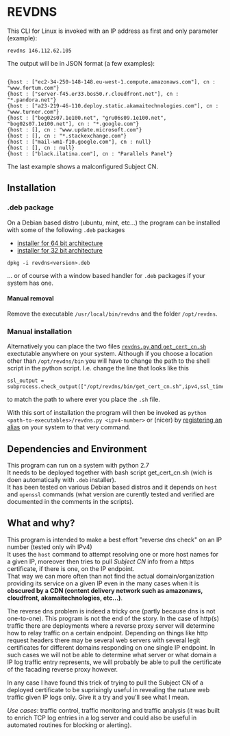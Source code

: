 # REVDNS

This CLI for Linux is invoked with an IP address as first and only parameter (example):
```
revdns 146.112.62.105
```
The output will be in JSON format (a few examples):
```

{host : ["ec2-34-250-148-148.eu-west-1.compute.amazonaws.com"], cn : "www.fortum.com"}
{host : ["server-f45.er33.bos50.r.cloudfront.net"], cn : "*.pandora.net"}
{host : ["a23-219-46-110.deploy.static.akamaitechnologies.com"], cn : "www.turner.com"}
{host : ["bog02s07.1e100.net", "gru06s09.1e100.net", "bog02s07.1e100.net"], cn : "*.google.com"}
{host : [], cn : "www.update.microsoft.com"}
{host : [], cn : "*.stackexchange.com"}
{host : ["mail-wm1-f10.google.com"], cn : null}
{host : [], cn : null}
{host : ["black.ilatina.com"], cn : "Parallels Panel"} 
```
The last example shows a malconfigured Subject CN.

## Installation
### .deb package
On a Debian based distro (ubuntu, mint, etc...) the program can be installed with some of the following `.deb` packages

* [installer for 64 bit architecture](https://github.com/svenberglund/cdn-transparency-revdns/blob/amd64-build/revdns_1.0-1.deb)
* [installer for 32 bit architecture](https://github.com/svenberglund/cdn-transparency-revdns/blob/master/revdns_1.0-1.deb)

```
dpkg -i revdns<version>.deb
```
... or of course with a window based handler for `.deb` packages if your system has one.

#### Manual removal
Remove the executable `/usr/local/bin/revdns` and the folder `/opt/revdns`. 

### Manual installation
Alternatively you can place the two files [`revdns.py` and `get_cert_cn.sh`](https://github.com/svenberglund/cdn-transparency-revdns/tree/master/revdns_1.0-1/opt/revdns/bin) exectutable anywhere on your system. Although if you choose a location other than `/opt/revdns/bin` you will have to change the path to the shell script in the python script. I.e. change the line that looks like this 
```
ssl_output = subprocess.check_output(["/opt/revdns/bin/get_cert_cn.sh",ipv4,ssl_timeout])
```
to match the path to where ever you place the `.sh` file.


With this sort of installation the program will then be invoked as `python <path-to-executables>/revdns.py <ipv4-number>` or (nicer) by [registering an alias](https://www.hostingadvice.com/how-to/set-command-aliases-linuxubuntudebian/) on your system to that very command.



## Dependencies and Environment
This program can run on a system with python 2.7\
It needs to be deployed together with bash script get_cert_cn.sh (wich is doen automatically with `.deb` installer).\
It has been tested on various Debian based distros and it depends on `host` and `openssl` commands (what version are curently tested and verified are documented in the comments in the scripts). 


## What and why?
This program is intended to make a best effort "reverse dns check" on an IP number (tested only wih IPv4)\
It uses the `host` command to attempt resolving one or more host names for a given IP,  moreover then tries to pull *Subject CN* info from a https certificate, if there is one, on the IP endpoint.\
That way we can more often than not find the actual domain/organization providing its service on a given IP even in the many cases when it is **obscured by a CDN (content delivery network such as amazonaws, cloudfront, akamaitechnologies, etc...)**.

The reverse dns problem is indeed a tricky one (partly because dns is not one-to-one). This program is not the end of the story. In the case of http(s) traffic there are deployments where a reverse proxy server will determine how to relay traffic on a certain endpoint. Depending on things like http request headers there may be several web servers with several legit certificates for different domains responding on one single IP endpoint. In such cases we will not be able to determine what server or what domain a IP log traffic entry represents, we will probably be able to pull the certificate of the facading reverse proxy however.

In any case I have found this trick of trying to pull the Subject CN of a deployed certificate to be suprisingly useful in revealing the nature web traffic given IP logs only. Give it a try and you'll see what I mean.

*Use cases*: traffic control, traffic monitoring and traffic analysis (it was built to enrich TCP log entries in a log server and could also be useful in automated routines for blocking or alerting).
